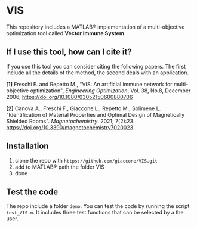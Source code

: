 # VIS

This repository includes a MATLAB&reg; implementation of a multi-objective optimization tool called  **Vector Immune System**.

## If I use this tool, how can I cite it?

If you use this tool you can consider citing the following papers. The first include all the details of the method, the second deals with an application.


**[1]** Freschi F. and Repetto M., "VIS: An artificial immune network for multi-objective optimization", *Engineering Optimization*, Vol. 38, No.8, December 2006, https://doi.org/10.1080/03052150600880706

**[2]** Canova A., Freschi F., Giaccone L., Repetto M., Solimene L. "Identification of Material Properties and Optimal Design of Magnetically Shielded Rooms". *Magnetochemistry*. 2021; 7(2):23. https://doi.org/10.3390/magnetochemistry7020023


## Installation

1. clone the repo with `https://github.com/giaccone/VIS.git`
2. add to MATLAB&reg; path the folder VIS
3. done

## Test the code

The repo include a folder `demo`. You can test the code by running the script `test_VIS.m`. It includes three test functions that can be selected by a the user.


